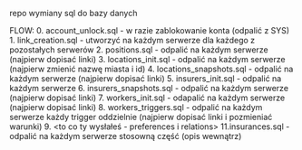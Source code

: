 repo wymiany sql do bazy danych

FLOW:
    0. account_unlock.sql - w razie zablokowanie konta (odpalić z SYS)
    1. link_creation.sql - utworzyć na każdym serwerze dla każdego z pozostałych serwerów
    2. positions.sql - odpalić na każdym serwerze (najpierw dopisać linki)
    3. locations_init.sql - odpalić na każdym serwerze (najpierw zmienić nazwę miasta i id)
    4. locations_snapshots.sql - odpalić na każdym serwerze (najpierw dopisać linki)
    5. insurers_init.sql - odpalić na każdym serwerze
    6. insurers_snapshots.sql - odpalić na każdym serwerze (najpierw dopisać linki)
    7. workers_init.sql - odapalić na każdym serwerze (najpierw dopisać linki)
    8. workers_triggers.sql - odpalić na każdym serwerze każdy trigger oddzielnie (najpierw dopisać linki i pozmieniać warunki)
    9. <to co ty wysłałeś - preferences i relations>
    11.insurances.sql - odpalić na każdym serwerze stosowną część (opis wewnątrz)
    
